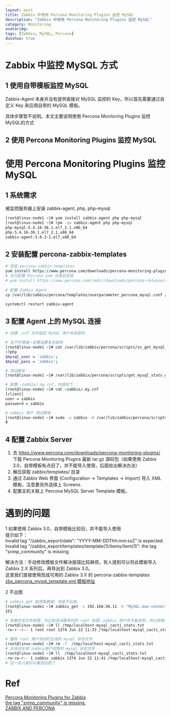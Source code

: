 ```yaml
---
layout: post
title: Zabbix 中使用 Percona Monitoring Plugins 监控 MySQL
description: "Zabbix 中使用 Percona Monitoring Plugins 监控 MySQL"
category: Monitoring
avatarimg: 
tags: [Zabbix, MySQL, Percona]
duoshuo: true
---
```


# Zabbix 中监控 MySQL 方式

## 1 使用自带模板监控 MySQL
Zabbix-Agent 本身并没有提供直接对 MySQL 监控的 Key，所以首先需要通过自定义 Key 来应用自带的 MySQL 模板。  

具体步骤暂不说明。本文主要说明使用 Percona Monitoring Plugins 监控 MySQL的方式

## 2 使用 Percona Monitoring Plugins 监控 MySQL

# 使用 Percona Monitoring Plugins 监控 MySQL

## 1 系统需求

被监控服务器上安装 zabbix-agent, php, php-mysql

```bash
[root@linux-node1 ~]# yum install zabbix-agent php php-mysql
[root@linux-node1 ~]# rpm -qa zabbix-agent php php-mysql
php-mysql-5.4.16-36.1.el7_2.1.x86_64
php-5.4.16-36.1.el7_2.1.x86_64
zabbix-agent-3.0.3-1.el7.x86_64
```    

## 2 安装配置 percona-zabbix-templates

```bash
# 安装 percona-zabbix-templates
yum install https://www.percona.com/downloads/percona-monitoring-plugins/1.1.6/percona-zabbix-templates-1.1.6-1.noarch.rpm
# 也可配置 Percona yum 仓库后安装 
# yum install https://www.percona.com/redir/downloads/percona-release/redhat/latest/percona-release-0.1-3.noarch.rpm
 
# 配置 Zabbix Agent
cp /var/lib/zabbix/percona/templates/userparameter_percona_mysql.conf /etc/zabbix/zabbix_agentd.d/

systemctl restart zabbix-agent
```    

## 3 配置 Agent 上的 MySQL 连接

```bash
# 创建 .cnf 文件指定 MySQL 用户名和密码

# 生产环境请一定要设置复杂密码
[root@linux-node1 ~]# cat /var/lib/zabbix/percona/scripts/ss_get_mysql_stats.php.cnf
<?php
$mysql_user = 'zabbix';
$mysql_pass = 'zabbix';

# 测试脚本
[root@linux-node1 ~]# /var/lib/zabbix/percona/scripts/get_mysql_stats_wrapper.sh gg

# 配置 ~zabbix/.my.cnf，内容如下：
[root@linux-node1 ~]# cat ~zabbix/.my.cnf
[client]
user = zabbix
password = zabbix

# zabbix 用户 测试脚本
[root@linux-node1 ~]# sudo -u zabbix -H /var/lib/zabbix/percona/scripts/get_mysql_stats_wrapper.sh running-slave
0
```    

## 4 配置 Zabbix Server

1. 去 https://www.percona.com/downloads/percona-monitoring-plugins/ 下载 Percona Monitoring Plugins 最新 tar.gz 源码包（如果使用 Zabbix 3.0，自带模板有点旧了，并不能导入使用，后面给出解决办法）
2. 解压获取 zabbix/templates/ 目录
3. 通过 Zabbix Web 界面  (Configuration -> Templates -> Import) 导入 XML 模板，注意要另外选择上 Screens.
4. 配置主机关联上 Percona MySQL Server Template 模板。


# 遇到的问题
1 如果使用 Zabbix 3.0，自带模板比较旧，并不能导入使用  
提示如下：  
Invalid tag "/zabbix_export/date": "YYYY-MM-DDThh:mm:ssZ" is expected.  
Invalid tag "/zabbix_export/templates/template(1)/items/item(1)": the tag "snmp_community" is missing.  

解决方法：手动修改模板文件解决报错比较麻烦，有人提到可以将此模板导入 Zabbix 2.X 系列后，再导出到 Zabbix 3.0。  
这里我们直接使用现成可用的 Zabbix 3.X 的 percona-zabbix-templates   
[zbx_percona_mysql_template.xml 模板地址](http://jaminzhang.github.io/soft-conf/Zabbix/zbx_percona_mysql_template.xml)  

2 不出图

```bash
# zabbix_get 能获取数据，但是不出图。
[root@linux-node1 ~]# zabbix_get -s 192.168.56.11 -k "MySQL.max-connections"
151

# 查看状态文件权限，为之前测试脚本时的 root 权限，zabbix 用户并不能读写，所以获取不到数据
[root@linux-node1 ~]# ll /tmp/localhost-mysql_cacti_stats.txt 
-rw-r--r-- 1 root root 1374 Jun 22 11:33 /tmp/localhost-mysql_cacti_stats.txt

# 删除 root 用户测试时生成的 mysql 状态文件
[root@linux-node1 ~]# rm -f  /tmp/localhost-mysql_cacti_stats.txt 
# 会自动生成 zabbix用户权限的 mysql 状态文件
[root@linux-node1 ~]# ll  /tmp/localhost-mysql_cacti_stats.txt 
-rw-rw-r-- 1 zabbix zabbix 1374 Jun 22 11:41 /tmp/localhost-mysql_cacti_stats.txt
# 过一会儿就可以看到出图了
```

# Ref
[Percona Monitoring Plugins for Zabbix](https://www.percona.com/doc/percona-monitoring-plugins/1.1/zabbix/index.html)  
[the tag "snmp_community" is missing.](https://www.percona.com/forums/questions-discussions/percona-monitoring-plugins/43888-the-tag-snmp_community-is-missing)  
[ZABBIX AND PERCONA](http://sysblog.sund.org/zabbix-and-percona/)  



